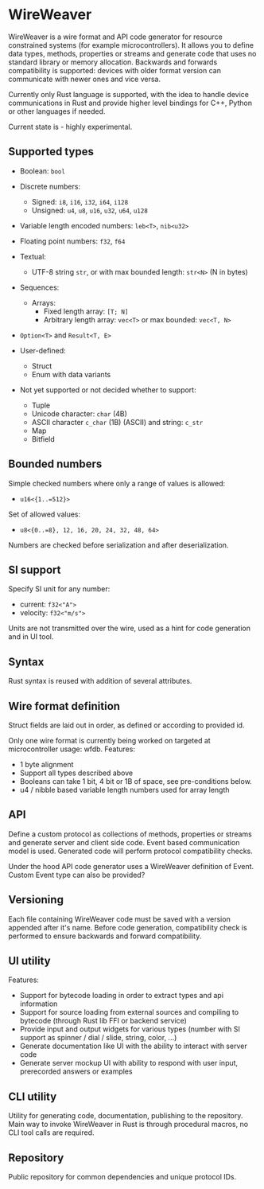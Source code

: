 # WireWeaver
WireWeaver is a wire format and API code generator for resource constrained systems (for example microcontrollers).
It allows you to define data types, methods, properties or streams and generate code that uses no standard library or memory allocation.
Backwards and forwards compatibility is supported: devices with older format version can communicate with newer ones and vice versa.

Currently only Rust language is supported, with the idea to handle device communications in Rust and provide higher level bindings for C++, Python or other languages if needed.

Current state is - highly experimental.

## Supported types
* Boolean: `bool`
* Discrete numbers:
  * Signed: `i8`, `i16`, `i32`, `i64`, `i128`
  * Unsigned: `u4`, `u8`, `u16`, `u32`, `u64`, `u128`
* Variable length encoded numbers: `leb<T>`, `nib<u32>`
* Floating point numbers: `f32`, `f64`
* Textual:
  * UTF-8 string `str`, or with max bounded length: `str<N>` (N in bytes)
* Sequences:
  * Arrays:
    * Fixed length array: `[T; N]`
    * Arbitrary length array: `vec<T>` or max bounded: `vec<T, N>`
* `Option<T>` and `Result<T, E>`
* User-defined:
  * Struct
  * Enum with data variants


* Not yet supported or not decided whether to support:
  * Tuple
  * Unicode character: `char` (4B)
  * ASCII character `c_char` (1B) (ASCII) and string: `c_str`
  * Map
  * Bitfield

## Bounded numbers
Simple checked numbers where only a range of values is allowed:
* `u16<{1..=512}>`

Set of allowed values:
* `u8<{0..=8}, 12, 16, 20, 24, 32, 48, 64>`

Numbers are checked before serialization and after deserialization.

## SI support
Specify SI unit for any number:
* current: `f32<"A">`
* velocity: `f32<"m/s">`

Units are not transmitted over the wire, used as a hint for code generation and in UI tool.

## Syntax
Rust syntax is reused with addition of several attributes.

## Wire format definition
Struct fields are laid out in order, as defined or according to provided id.

Only one wire format is currently being worked on targeted at microcontroller usage: wfdb.
Features:
* 1 byte alignment
* Support all types described above
* Booleans can take 1 bit, 4 bit or 1B of space, see pre-conditions below.
* u4 / nibble based variable length numbers used for array length


## API
Define a custom protocol as collections of methods, properties or streams and generate server and client side code.
Event based communication model is used.
Generated code will perform protocol compatibility checks.

Under the hood API code generator uses a WireWeaver definition of Event. Custom Event type can also be provided?

## Versioning
Each file containing WireWeaver code must be saved with a version appended after it's name. Before code generation,
compatibility check is performed to ensure backwards and forward compatibility.

## UI utility
Features:
* Support for bytecode loading in order to extract types and api information
* Support for source loading from external sources and compiling to bytecode (through Rust lib FFI or backend service)
* Provide input and output widgets for various types (number with SI support as spinner / dial / slide, string, color, ...)
* Generate documentation like UI with the ability to interact with server code
* Generate server mockup UI with ability to respond with user input, prerecorded answers or examples

## CLI utility
Utility for generating code, documentation, publishing to the repository.
Main way to invoke WireWeaver in Rust is through procedural macros, no CLI tool calls are required.

## Repository
Public repository for common dependencies and unique protocol IDs.